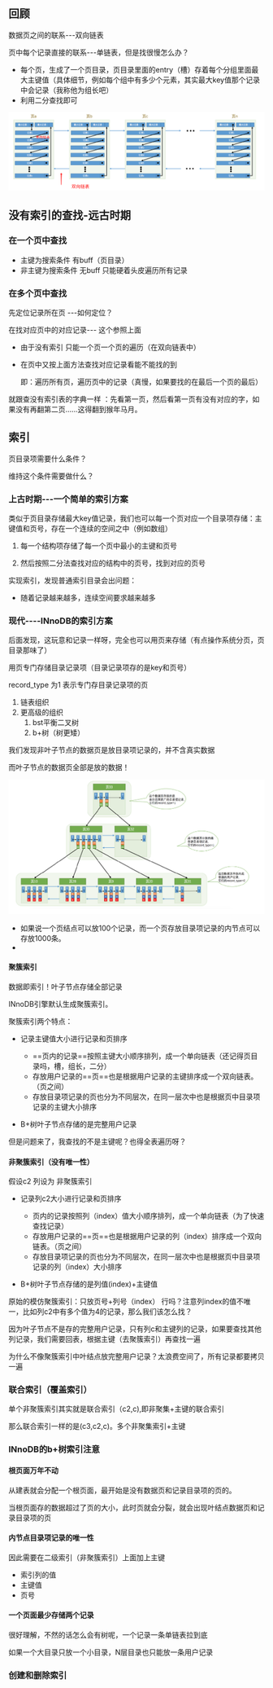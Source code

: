 ## 回顾

数据页之间的联系---双向链表



页中每个记录直接的联系---单链表，但是找很慢怎么办？

- 每个页，生成了一个页目录，页目录里面的entry（槽）存着每个分组里面最大主键值（具体细节，例如每个组中有多少个元素，其实最大key值那个记录中会记录（我称他为组长吧）
- 利用二分查找即可

![image-20210812100521838](ch6快速查找的秘籍.assets/image-20210812100521838.png)



## 没有索引的查找-远古时期

### 在一个页中查找



- 主键为搜索条件 有buff（页目录）
- 非主键为搜索条件 无buff 只能硬着头皮遍历所有记录



### 在多个页中查找

先定位记录所在页 ---如何定位？

在找对应页中的对应记录--- 这个参照上面

- 由于没有索引 只能一个页一个页的遍历（在双向链表中）

- 在页中又按上面方法查找对应记录看能不能找的到

  即：遍历所有页，遍历页中的记录（真慢，如果要找的在最后一个页的最后）



就跟查没有索引表的字典一样 ：先看第一页，然后看第一页有没有对应的字，如果没有再翻第二页......这得翻到猴年马月。

## 索引

页目录项需要什么条件？

维持这个条件需要做什么？

### 上古时期---一个简单的索引方案

类似于页目录存储最大key值记录，我们也可以每一个页对应一个目录项存储：主键值和页号，存在一个连续的空间之中（例如数组）

1. 每一个结构项存储了每一个页中最小的主键和页号

2. 然后按照二分法查找对应的结构中的页号，找到对应的页号

   

实现索引，发现普通索引目录会出问题：

- 随着记录越来越多，连续空间要求越来越多

### 现代----INnoDB的索引方案

后面发现，这玩意和记录一样呀，完全也可以用页来存储（有点操作系统分页，页目录那味了）

用页专门存储目录记录项（目录记录项存的是key和页号）

record_type 为1 表示专门存目录记录项的页



1. 链表组织
2. 更高级的组织
   1. bst平衡二叉树
   2. b+树（树更矮）

我们发现非叶子节点的数据页是放目录项记录的，并不含真实数据

而叶子节点的数据页全部是放的数据！

![image-20210812104436993](ch6快速查找的秘籍.assets/image-20210812104436993.png)

- 如果说一个页结点可以放100个记录，而一个页存放目录项记录的内节点可以存放1000条。
- 

#### 聚簇索引

数据即索引！叶子节点存储全部记录

INnoDB引擎默认生成聚簇索引。

聚簇索引两个特点：

- 记录主键值大小进行记录和页排序
  - ==页内的记录==按照主键大小顺序排列，成一个单向链表（还记得页目录吗，槽，组长，二分）
  - 存放用户记录的==页==也是根据用户记录的主键排序成一个双向链表。（页之间）
  - 存放目录项记录的页也分为不同层次，在同一层次中也是根据页中目录项记录的主键大小排序

- B+树叶子节点存储的是完整用户记录

但是问题来了，我查找的不是主键呢？也得全表遍历呀？

#### 非聚簇索引（没有唯一性）

假设c2 列设为 非聚簇索引

- 记录列c2大小进行记录和页排序
  - 页内的记录按照列（index）值大小顺序排列，成一个单向链表（为了快速查找记录）
  - 存放用户记录的==页==也是根据用户记录的列（index）排序成一个双向链表。（页之间）
  - 存放目录项记录的页也分为不同层次，在同一层次中也是根据页中目录项记录的列（index）大小排序

- B+树叶子节点存储的是列值(index)+主键值

  

原始的模仿聚簇索引：只放页号+列号（index） 行吗？注意列index的值不唯一，比如列c2中有多个值为4的记录，那么我们该怎么找？

因为叶子节点不是存的完整用户记录，只有列c和主键列的记录，如果要查找其他列记录，我们需要回表，根据主键（去聚簇索引）再查找一遍



为什么不像聚簇索引中叶结点放完整用户记录？太浪费空间了，所有记录都要拷贝一遍



### 联合索引（覆盖索引）

单个非聚簇索引其实就是联合索引（c2,c),即非聚集+主键的联合索引

那么联合索引一样的是(c3,c2,c)。多个非聚集索引+主键







### INnoDB的b+树索引注意



#### 根页面万年不动

从建表就会分配一个根页面，最开始是没有数据页和记录目录项的页的。

当根页面存的数据超过了页的大小，此时页就会分裂，就会出现叶结点数据页和记录目录项的页

#### 内节点目录项记录的唯一性

因此需要在二级索引（非聚簇索引）上面加上主键

- 索引列的值
- 主键值
- 页号

#### 一个页面最少存储两个记录

很好理解，不然的话怎么会有树呢，一个记录一条单链表拉到底

如果一个大目录只放一个小目录，N层目录也只能放一条用户记录





### 创建和删除索引





